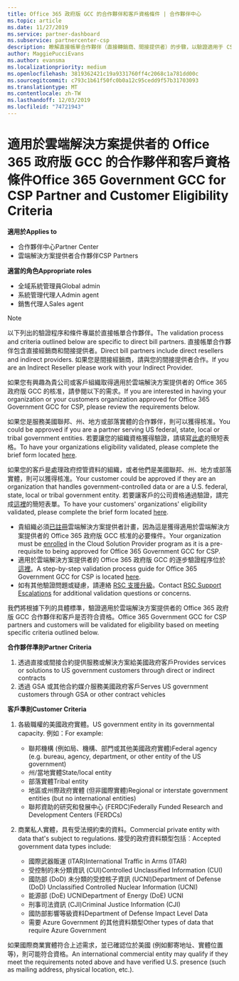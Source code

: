 ```yaml
---
title: Office 365 政府版 GCC 的合作夥伴和客戶資格條件 | 合作夥伴中心
ms.topic: article
ms.date: 11/27/2019
ms.service: partner-dashboard
ms.subservice: partnercenter-csp
description: 瞭解直接帳單合作夥伴（直接轉銷商、間接提供者）的步驟，以驗證適用于 CSP 的 Office 365 政府版 GCC 的合作夥伴和客戶。
author: MaggiePucciEvans
ms.author: evansma
ms.localizationpriority: medium
ms.openlocfilehash: 3819362421c19a9331760ff4c2068c1a781dd00c
ms.sourcegitcommit: c793c1b61f50fc0b0a12c95cedd9f57b31703093
ms.translationtype: MT
ms.contentlocale: zh-TW
ms.lasthandoff: 12/03/2019
ms.locfileid: "74721943"
---
```

# <a name="office-365-government-gcc-for-csp-partner-and-customer-eligibility-criteria"></a><span data-ttu-id="87d86-103">適用於雲端解決方案提供者的 Office 365 政府版 GCC 的合作夥伴和客戶資格條件</span><span class="sxs-lookup"><span data-stu-id="87d86-103">Office 365 Government GCC for CSP Partner and Customer Eligibility Criteria</span></span>

<span data-ttu-id="87d86-104">**適用於**</span><span class="sxs-lookup"><span data-stu-id="87d86-104">**Applies to**</span></span>

-  <span data-ttu-id="87d86-105">合作夥伴中心</span><span class="sxs-lookup"><span data-stu-id="87d86-105">Partner Center</span></span>
-  <span data-ttu-id="87d86-106">雲端解決方案提供者合作夥伴</span><span class="sxs-lookup"><span data-stu-id="87d86-106">CSP Partners</span></span>

<span data-ttu-id="87d86-107">**適當的角色**</span><span class="sxs-lookup"><span data-stu-id="87d86-107">**Appropriate roles**</span></span>

- <span data-ttu-id="87d86-108">全域系統管理員</span><span class="sxs-lookup"><span data-stu-id="87d86-108">Global admin</span></span>
- <span data-ttu-id="87d86-109">系統管理代理人</span><span class="sxs-lookup"><span data-stu-id="87d86-109">Admin agent</span></span>
- <span data-ttu-id="87d86-110">銷售代理人</span><span class="sxs-lookup"><span data-stu-id="87d86-110">Sales agent</span></span>

>[!NOTE]
><span data-ttu-id="87d86-111">以下列出的驗證程序和條件專屬於直接帳單合作夥伴。</span><span class="sxs-lookup"><span data-stu-id="87d86-111">The validation process and criteria outlined below are specific to direct bill partners.</span></span> <span data-ttu-id="87d86-112">直接帳單合作夥伴包含直接經銷商和間接提供者。</span><span class="sxs-lookup"><span data-stu-id="87d86-112">Direct bill partners include direct resellers and indirect providers.</span></span>  <span data-ttu-id="87d86-113">如果您是間接經銷商，請與您的間接提供者合作。</span><span class="sxs-lookup"><span data-stu-id="87d86-113">If you are an Indirect Reseller please work with your Indirect Provider.</span></span>

<span data-ttu-id="87d86-114">如果您有興趣為貴公司或客戶組織取得適用於雲端解決方案提供者的 Office 365 政府版 GCC 的核准，請參閱以下的需求。</span><span class="sxs-lookup"><span data-stu-id="87d86-114">If you are interested in having your organization or your customers organization approved for Office 365 Government GCC for CSP, please review the requirements below.</span></span>

<span data-ttu-id="87d86-115">如果您是服務美國聯邦、州、地方或部落實體的合作夥伴，則可以獲得核准。</span><span class="sxs-lookup"><span data-stu-id="87d86-115">You could be approved if you are a partner serving US federal, state, local or tribal government entities.</span></span> <span data-ttu-id="87d86-116">若要讓您的組織資格獲得驗證，請填寫[此處](https://products.office.com/government/eligibility-validation?ReqType=CSPPartner)的簡短表格。</span><span class="sxs-lookup"><span data-stu-id="87d86-116">To have your organizations eligibility validated, please complete the brief form located [here](https://products.office.com/government/eligibility-validation?ReqType=CSPPartner).</span></span>

<span data-ttu-id="87d86-117">如果您的客戶是處理政府控管資料的組織，或者他們是美國聯邦、州、地方或部落實體，則可以獲得核准。</span><span class="sxs-lookup"><span data-stu-id="87d86-117">Your customer could be approved if they are an organization that handles government-controlled data or are a U.S. federal, state, local or tribal government entity.</span></span> <span data-ttu-id="87d86-118">若要讓客戶的公司資格通過驗證，請完成[這裡](https://products.office.com/government/eligibility-validation?ReqType=CSPCustomer)的簡短表單。</span><span class="sxs-lookup"><span data-stu-id="87d86-118">To have your customers' organizations' eligibility validated, please complete the brief form located [here](https://products.office.com/government/eligibility-validation?ReqType=CSPCustomer).</span></span> 

-   <span data-ttu-id="87d86-119">貴組織必須[已註冊](https://partnercenter.microsoft.com/partner/cloud-solution-provider)雲端解決方案提供者計畫，因為這是獲得適用於雲端解決方案提供者的 Office 365 政府版 GCC 核准的必要條件。</span><span class="sxs-lookup"><span data-stu-id="87d86-119">Your organization must be [enrolled](https://partnercenter.microsoft.com/partner/cloud-solution-provider) in the Cloud Solution Provider program as it is a pre-requisite to being approved for Office 365 Government GCC for CSP.</span></span>
-   <span data-ttu-id="87d86-120">適用於雲端解決方案提供者的 Office 365 政府版 GCC 的逐步驗證程序位於[這裡](https://go.microsoft.com/fwlink/?linkid=2007323)。</span><span class="sxs-lookup"><span data-stu-id="87d86-120">A step-by-step validation process guide for Office 365 Government GCC for CSP is located [here](https://go.microsoft.com/fwlink/?linkid=2007323).</span></span>
-   <span data-ttu-id="87d86-121">如有其他驗證問題或疑慮，請連絡 [RSC 支援升級](mailto:usgcce@microsoft.com)。</span><span class="sxs-lookup"><span data-stu-id="87d86-121">Contact [RSC Support Escalations](mailto:usgcce@microsoft.com) for additional validation questions or concerns.</span></span>

<span data-ttu-id="87d86-122">我們將根據下列的具體標準，驗證適用於雲端解決方案提供者的 Office 365 政府版 GCC 合作夥伴和客戶是否符合資格。</span><span class="sxs-lookup"><span data-stu-id="87d86-122">Office 365 Government GCC for CSP partners and customers will be validated for eligibility based on meeting specific criteria outlined below.</span></span>

<span data-ttu-id="87d86-123">**合作夥伴準則**</span><span class="sxs-lookup"><span data-stu-id="87d86-123">**Partner Criteria**</span></span>
1.  <span data-ttu-id="87d86-124">透過直接或間接合約提供服務或解決方案給美國政府客戶</span><span class="sxs-lookup"><span data-stu-id="87d86-124">Provides services or solutions to US government customers through direct or indirect contracts</span></span>
2.  <span data-ttu-id="87d86-125">透過 GSA 或其他合約媒介服務美國政府客戶</span><span class="sxs-lookup"><span data-stu-id="87d86-125">Serves US government customers through GSA or other contract vehicles</span></span>

<span data-ttu-id="87d86-126">**客戶準則**</span><span class="sxs-lookup"><span data-stu-id="87d86-126">**Customer Criteria**</span></span>
1.  <span data-ttu-id="87d86-127">各級職權的美國政府實體。</span><span class="sxs-lookup"><span data-stu-id="87d86-127">US government entity in its governmental capacity.</span></span> <span data-ttu-id="87d86-128">例如：</span><span class="sxs-lookup"><span data-stu-id="87d86-128">For example:</span></span>
 
    -  <span data-ttu-id="87d86-129">聯邦機構 (例如局、機構、部門或其他美國政府實體)</span><span class="sxs-lookup"><span data-stu-id="87d86-129">Federal agency (e.g. bureau, agency, department, or other entity of the US government)</span></span>
    -   <span data-ttu-id="87d86-130">州/當地實體</span><span class="sxs-lookup"><span data-stu-id="87d86-130">State/local entity</span></span> 
    -   <span data-ttu-id="87d86-131">部落實體</span><span class="sxs-lookup"><span data-stu-id="87d86-131">Tribal entity</span></span>
    -   <span data-ttu-id="87d86-132">地區或州際政府實體 (但非國際實體)</span><span class="sxs-lookup"><span data-stu-id="87d86-132">Regional or interstate government entities (but no international entities)</span></span>
    -   <span data-ttu-id="87d86-133">聯邦資助的研究和發展中心 (FERDC)</span><span class="sxs-lookup"><span data-stu-id="87d86-133">Federally Funded Research and Development Centers (FERDCs)</span></span>

2.  <span data-ttu-id="87d86-134">商業私人實體，具有受法規約束的資料。</span><span class="sxs-lookup"><span data-stu-id="87d86-134">Commercial private entity with data that's subject to regulations.</span></span> <span data-ttu-id="87d86-135">接受的政府資料類型包括︰</span><span class="sxs-lookup"><span data-stu-id="87d86-135">Accepted government data types include:</span></span> 
    -   <span data-ttu-id="87d86-136">國際武器販運 (ITAR)</span><span class="sxs-lookup"><span data-stu-id="87d86-136">International Traffic in Arms (ITAR)</span></span>
    -   <span data-ttu-id="87d86-137">受控制的未分類資訊 (CUI)</span><span class="sxs-lookup"><span data-stu-id="87d86-137">Controlled Unclassified Information (CUI)</span></span>
    -   <span data-ttu-id="87d86-138">國防部 (DoD) 未分類的受控核子資訊 (UCNI)</span><span class="sxs-lookup"><span data-stu-id="87d86-138">Department of Defense (DoD) Unclassified Controlled Nuclear Information (UCNI)</span></span>
    -   <span data-ttu-id="87d86-139">能源部 (DoE) UCNI</span><span class="sxs-lookup"><span data-stu-id="87d86-139">Department of Energy (DoE) UCNI</span></span>
    -   <span data-ttu-id="87d86-140">刑事司法資訊 (CJI)</span><span class="sxs-lookup"><span data-stu-id="87d86-140">Criminal Justice Information (CJI)</span></span>
    -   <span data-ttu-id="87d86-141">國防部影響等級資料</span><span class="sxs-lookup"><span data-stu-id="87d86-141">Department of Defense Impact Level Data</span></span>
    -   <span data-ttu-id="87d86-142">需要 Azure Government 的其他資料類型</span><span class="sxs-lookup"><span data-stu-id="87d86-142">Other types of data that require Azure Government</span></span>

<span data-ttu-id="87d86-143">如果國際商業實體符合上述需求，並已確認位於美國 (例如郵寄地址、實體位置等)，則可能符合資格。</span><span class="sxs-lookup"><span data-stu-id="87d86-143">An international commercial entity may qualify if they meet the requirements noted above and have verified U.S. presence (such as mailing address, physical location, etc.).</span></span>

